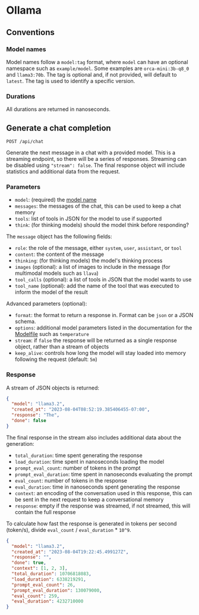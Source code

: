# Ollama

## Conventions

### Model names

Model names follow a `model:tag` format, where `model` can have an optional namespace such as `example/model`. Some examples are `orca-mini:3b-q8_0` and `llama3:70b`. The tag is optional and, if not provided, will default to `latest`. The tag is used to identify a specific version.

### Durations

All durations are returned in nanoseconds.


## Generate a chat completion

```
POST /api/chat
```

Generate the next message in a chat with a provided model. This is a streaming endpoint, so there will be a series of responses. Streaming can be disabled using `"stream": false`. The final response object will include statistics and additional data from the request.

### Parameters

- `model`: (required) the [model name](#model-names)
- `messages`: the messages of the chat, this can be used to keep a chat memory
- `tools`: list of tools in JSON for the model to use if supported
- `think`: (for thinking models) should the model think before responding?

The `message` object has the following fields:

- `role`: the role of the message, either `system`, `user`, `assistant`, or `tool`
- `content`: the content of the message
- `thinking`: (for thinking models) the model's thinking process
- `images` (optional): a list of images to include in the message (for multimodal models such as `llava`)
- `tool_calls` (optional): a list of tools in JSON that the model wants to use
- `tool_name` (optional): add the name of the tool that was executed to inform the model of the result

Advanced parameters (optional):

- `format`: the format to return a response in. Format can be `json` or a JSON schema.
- `options`: additional model parameters listed in the documentation for the [Modelfile](./modelfile.md#valid-parameters-and-values) such as `temperature`
- `stream`: if `false` the response will be returned as a single response object, rather than a stream of objects
- `keep_alive`: controls how long the model will stay loaded into memory following the request (default: `5m`)

### Response

A stream of JSON objects is returned:

```json
{
  "model": "llama3.2",
  "created_at": "2023-08-04T08:52:19.385406455-07:00",
  "response": "The",
  "done": false
}
```

The final response in the stream also includes additional data about the generation:

- `total_duration`: time spent generating the response
- `load_duration`: time spent in nanoseconds loading the model
- `prompt_eval_count`: number of tokens in the prompt
- `prompt_eval_duration`: time spent in nanoseconds evaluating the prompt
- `eval_count`: number of tokens in the response
- `eval_duration`: time in nanoseconds spent generating the response
- `context`: an encoding of the conversation used in this response, this can be sent in the next request to keep a conversational memory
- `response`: empty if the response was streamed, if not streamed, this will contain the full response

To calculate how fast the response is generated in tokens per second (token/s), divide `eval_count` / `eval_duration` * `10^9`.

```json
{
  "model": "llama3.2",
  "created_at": "2023-08-04T19:22:45.499127Z",
  "response": "",
  "done": true,
  "context": [1, 2, 3],
  "total_duration": 10706818083,
  "load_duration": 6338219291,
  "prompt_eval_count": 26,
  "prompt_eval_duration": 130079000,
  "eval_count": 259,
  "eval_duration": 4232710000
}
```